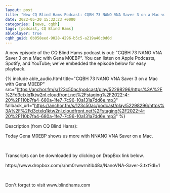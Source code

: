```yaml
---
layout: post
title: "New CQ Blind Hams Podcast: CQBH 73 NANO VNA Saver 3 on a Mac with Gena M0EBP"
date: 2022-05-20 15:32:23 +0000
categories: [news, cqbh]
tags: [podcast, CQ Blind Hams]
ableplayer: true
cqbh_guid: 0b058eed-9028-4296-b5c5-a219a40c0d0d
---
```


A new episode of the CQ Blind Hams podcast is out: "CQBH 73 NANO VNA Saver 3 on a Mac with Gena M0EBP". You can listen on Apple Podcasts, Spotify, and YouTube; we’ve embedded the episode below for easy playback.

{% include able_audio.html title="CQBH 73 NANO VNA Saver 3 on a Mac with Gena M0EBP" src="https://anchor.fm/s/123c50ac/podcast/play/52298296/https%3A%2F%2Fd3ctxlq1ktw2nl.cloudfront.net%2Fstaging%2F2022-4-20%2F110b7fa4-680a-1fe7-7c96-10a131a7dd6e.mp3" fallback_url="https://anchor.fm/s/123c50ac/podcast/play/52298296/https%3A%2F%2Fd3ctxlq1ktw2nl.cloudfront.net%2Fstaging%2F2022-4-20%2F110b7fa4-680a-1fe7-7c96-10a131a7dd6e.mp3" %}

Description (from CQ Blind Hams):

<p>Today Gena M0EBP shows us more with NNANO VNA Saver on a Mac.</p>
<p><br></p>
<p>Transcripts can be downloaded by clicking on DropBox link below.</p>
<p>https://www.dropbox.com/s/nm0rwwrnitib48a/NanoVNA-Saver-3.txt?dl=1</p>
<p><br></p>
<p>Don't forget to visit www.blindhams.com</p>
